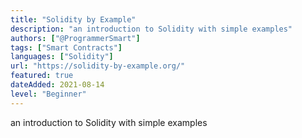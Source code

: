 ```yaml
---
title: "Solidity by Example"
description: "an introduction to Solidity with simple examples"
authors: ["@ProgrammerSmart"]
tags: ["Smart Contracts"]
languages: ["Solidity"]
url: "https://solidity-by-example.org/"
featured: true
dateAdded: 2021-08-14
level: "Beginner"
---
```


an introduction to Solidity with simple examples